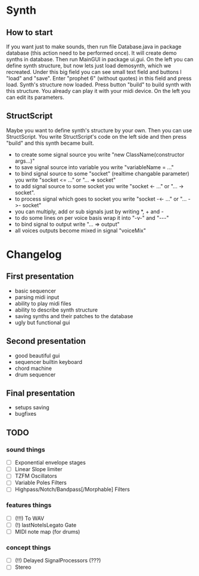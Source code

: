 # Synth
## How to start
If you want just to make sounds, then run file Database.java in package database (this action need to be performed once). It will create demo synths in database. Then run MainGUI in package ui.gui.
On the left you can define synth structure, but now lets just load demosynth, which we recreated. Under this big field you can see small text field and buttons l "load" and "save". Enter "prophet 6" (without quotes) in this field and press load. Synth's structure now loaded. Press button "build" to build synth with this structure. You already can play it with your midi device. On the left you can edit its parameters.
## StructScript
Maybe you want to define synth's structure by your own. Then you can use StructScript. You write StructScript's code on the left side and then press "build" and this synth became built.
- to create some signal source you write "new ClassName(constructor args...)"
- to save signal source into variable you write "variableName = ..."
- to bind signal source to some "socket" (realtime changable parameter) you write "socket <= ..." or "... => socket"
- to add signal source to some socket you write "socket <- ..." or "... -> socket".
- to process signal which goes to socket you write "socket -<- ..." or "... ->- socket"
- you can multiply, add or sub signals just by writing *, + and -
- to do some lines on per voice basis wrap it into "-v-" and "---"
- to bind signal to output write "... => output"
- all voices outputs become mixed in signal "voiceMix"

# Changelog
## First presentation
- basic sequencer
- parsing midi input
- ability to play midi files
- ability to describe synth structure
- saving synths and their patches to the database 
- ugly but functional gui
## Second presentation
- good beautiful gui
- sequencer builtin keyboard
- chord machine
- drum sequencer
## Final presentation
- setups saving 
- bugfixes

## TODO
### sound things
- [ ] Exponential envelope stages
- [ ] Linear Slope limiter
- [ ] TZFM Oscillators
- [ ] Variable Poles Filters
- [ ] Highpass/Notch/Bandpass\[/Morphable] Filters
### features things
- [ ] (!!!) To WAV
- [ ] (!) lastNoteIsLegato Gate
- [ ] MIDI note map (for drums)
### concept things
- [ ] (!!) Delayed SignalProcessors (???)
- [ ] Stereo
